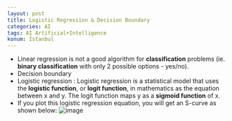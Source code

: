 ```yaml
---
layout: post
title: Logistic Regression & Decision Boundary
categories: AI
tags: AI Artificial+Intelligence
konum: İstanbul
---
```


- Linear regression is not a good algorithm for **classification** problems (ie. **binary classification** with only 2 possible options - yes/no).
- Decision boundary
- Logistic regression : Logistic regression is a statistical model that uses the **logistic function**, or **logit function**, in mathematics as the equation between x and y. The logit function maps y as a **sigmoid function** of x.
- If you plot this logistic regression equation, you will get an S-curve as shown below:
![image](https://upload.wikimedia.org/wikipedia/commons/thumb/8/88/Logistic-curve.svg/1280px-Logistic-curve.svg.png)



